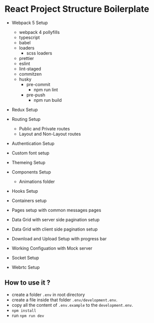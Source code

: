 # React Project Structure Boilerplate

- Webpack 5 Setup

  - webpack 4 pollyfills
  - typescript
  - babel
  - loaders
    - scss loaders
  - prettier
  - eslint
  - lint-staged
  - commitzen
  - husky
    - pre-commit
      - npm run lint
    - pre-push
      - npm run build

- Redux Setup
- Routing Setup

  - Public and Private routes
  - Layout and Non-Layout routes

- Authentication Setup

- Custom font setup
- Themeing Setup
- Components Setup
  - Animations folder
- Hooks Setup
- Containers setup
- Pages setup with common messages pages

- Data Grid with server side pagination setup
- Data Grid with client side pagination setup
- Download and Upload Setup with progress bar
- Working Configuation with Mock server

- Socket Setup
- Webrtc Setup

## How to use it ?

- create a folder `.env` in root directory
- create a file inside that folder `.env/development.env`.
- copy all the content of `.env.example` to the `development.env`.
- `npm install`
- run `npm run dev`
